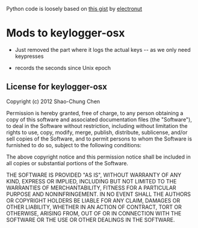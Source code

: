 

Python code is loosely based on [this gist](https://gist.github.com/electronut/5730160) by [electronut](https://github.com/electronut)



Mods to keylogger-osx
=====================
 - Just removed the part where it logs the actual keys -- as we only need keypresses
 + records the seconds since Unix epoch



License for keylogger-osx
-------------------------
Copyright (c) 2012 Shao-Chung Chen

Permission is hereby granted, free of charge, to any person obtaining a copy of this software and associated documentation files (the "Software"), to deal in the Software without restriction, including without limitation the rights to use, copy, modify, merge, publish, distribute, sublicense, and/or sell copies of the Software, and to permit persons to whom the Software is furnished to do so, subject to the following conditions:

The above copyright notice and this permission notice shall be included in all copies or substantial portions of the Software.

THE SOFTWARE IS PROVIDED "AS IS", WITHOUT WARRANTY OF ANY KIND, EXPRESS OR IMPLIED, INCLUDING BUT NOT LIMITED TO THE WARRANTIES OF MERCHANTABILITY, FITNESS FOR A PARTICULAR PURPOSE AND NONINFRINGEMENT. IN NO EVENT SHALL THE AUTHORS OR COPYRIGHT HOLDERS BE LIABLE FOR ANY CLAIM, DAMAGES OR OTHER LIABILITY, WHETHER IN AN ACTION OF CONTRACT, TORT OR OTHERWISE, ARISING FROM, OUT OF OR IN CONNECTION WITH THE SOFTWARE OR THE USE OR OTHER DEALINGS IN THE SOFTWARE.
 
